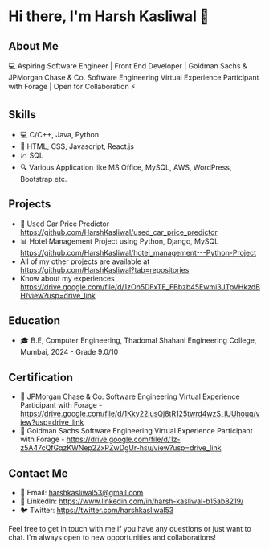 # Hi there, I'm Harsh Kasliwal 👋

## About Me

💻 Aspiring Software Engineer | Front End Developer | Goldman Sachs & JPMorgan Chase & Co. Software Engineering Virtual Experience Participant with Forage | Open for Collaboration ⚡️

## Skills

- 💻 C/C++, Java, Python 
- 💼 HTML, CSS, Javascript, React.js
- 📈 SQL
- 🔍 Various Application like MS Office, MySQL, AWS, WordPress, Bootstrap etc.

## Projects

- 🚀 Used Car Price Predictor https://github.com/HarshKasliwal/used_car_price_predictor
- 📊 Hotel Management Project using Python, Django, MySQL https://github.com/HarshKasliwal/hotel_management---Python-Project
- All of my other projects are available at https://github.com/HarshKasliwal?tab=repositories
- Know about my experiences https://drive.google.com/file/d/1zOn5DFxTE_FBbzb45Ewmi3JTpVHkzdBH/view?usp=drive_link

## Education

- 🎓 B.E, Computer Engineering, Thadomal Shahani Engineering College, Mumbai, 2024
       - Grade 9.0/10
  
## Certification

- 💼 JPMorgan Chase & Co. Software Engineering Virtual Experience Participant with Forage - https://drive.google.com/file/d/1Kky22iusQj8tR125twrd4wzS_iUUhouq/view?usp=drive_link
- 💼 Goldman Sachs Software Engineering Virtual Experience Participant with Forage - https://drive.google.com/file/d/1z-z5A47cQfGqzKWNep2ZxPZwDgUr-hsu/view?usp=drive_link

## Contact Me

- 📧 Email: harshkasliwal53@gmail.com
- 💼 LinkedIn: https://www.linkedin.com/in/harsh-kasliwal-b15ab8219/
- 🐦 Twitter: https://twitter.com/harshkasliwal53

Feel free to get in touch with me if you have any questions or just want to chat. I'm always open to new opportunities and collaborations!

